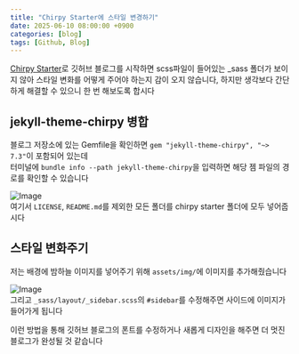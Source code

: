 ```yaml
---
title: "Chirpy Starter에 스타일 변경하기"
date: 2025-06-10 08:00:00 +0900
categories: [blog]
tags: [Github, Blog]
---
```

[Chirpy Starter](https://github.com/cotes2020/chirpy-starter)로 깃허브 블로그를 시작하면 scss파일이 들어있는 _sass 폴더가 보이지 않아 스타일 변화를 어떻게 주어야 하는지 감이 오지 않습니다, 하지만 생각보다 간단하게 해결할 수 있으니 한 번 해보도록 합시다   
   
## jekyll-theme-chirpy 병합   

블로그 저장소에 있는 Gemfile을 확인하면 `gem "jekyll-theme-chirpy", "~> 7.3"`이 포함되어 있는데   
터미널에 `bundle info --path jekyll-theme-chirpy`을 입력하면 해당 젬 파일의 경로를 확인할 수 있습니다   
   
![Image](https://github.com/user-attachments/assets/2a7097e7-8e3c-4d24-834b-d62071271f37)   
여기서 `LICENSE`, `README.md`를 제외한 모든 폴더를 chirpy starter 폴더에 모두 넣어줍시다   
   
## 스타일 변화주기   
저는 배경에 밤하늘 이미지를 넣어주기 위해 `assets/img/`에 이미지를 추가해줬습니다   

![Image](https://github.com/user-attachments/assets/ac9400a7-dadc-4734-be70-f3ce74afdcbd)   
그리고 `_sass/layout/_sidebar.scss`의 `#sidebar`를 수정해주면 사이드에 이미지가 들어가게 됩니다   
   
이런 방법을 통해 깃허브 블로그의 폰트를 수정하거나 새롭게 디자인을 해주면 더 멋진 블로그가 완성될 것 같습니다   